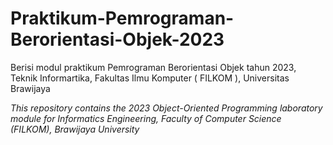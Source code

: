 # Praktikum-Pemrograman-Berorientasi-Objek-2023
Berisi modul praktikum Pemrograman Berorientasi Objek tahun 2023, Teknik Informartika, Fakultas Ilmu Komputer ( FILKOM ), Universitas Brawijaya

*This repository contains the 2023 Object-Oriented Programming laboratory module for Informatics Engineering, Faculty of Computer Science (FILKOM), Brawijaya University*
